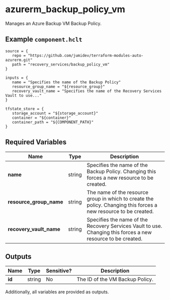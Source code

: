 # azurerm_backup_policy_vm

Manages an Azure Backup VM Backup Policy.

## Example `component.hclt`

```hcl
source = {
   repo = "https://github.com/jumidev/terraform-modules-auto-azurerm.git"   
   path = "recovery_services/backup_policy_vm"   
}

inputs = {
   name = "Specifies the name of the Backup Policy"   
   resource_group_name = "${resource_group}"   
   recovery_vault_name = "Specifies the name of the Recovery Services Vault to use..."   
}

tfstate_store = {
   storage_account = "${storage_account}"   
   container = "${container}"   
   container_path = "${COMPONENT_PATH}"   
}

```

## Required Variables

| Name | Type |  Description |
| ---- | --------- |  ----------- |
| **name** | string |  Specifies the name of the Backup Policy. Changing this forces a new resource to be created. | 
| **resource_group_name** | string |  The name of the resource group in which to create the policy. Changing this forces a new resource to be created. | 
| **recovery_vault_name** | string |  Specifies the name of the Recovery Services Vault to use. Changing this forces a new resource to be created. | 



## Outputs

| Name | Type | Sensitive? | Description |
| ---- | ---- | --------- | --------- |
| **id** | string | No  | The ID of the VM Backup Policy. | 

Additionally, all variables are provided as outputs.
